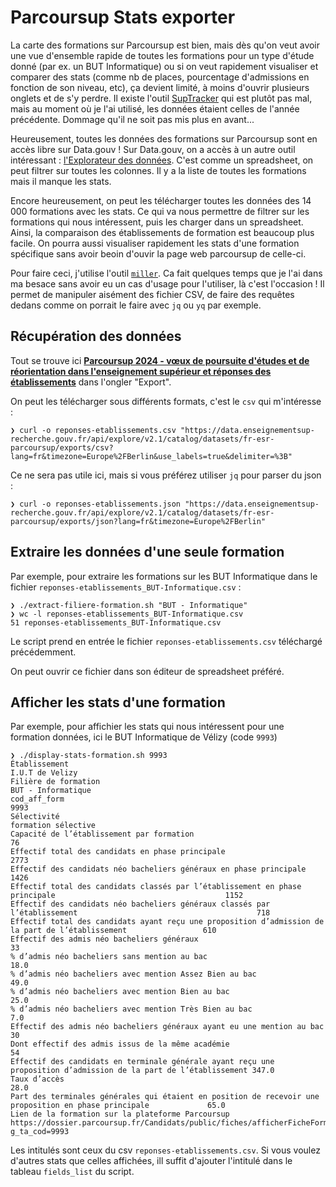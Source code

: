 # Parcoursup Stats exporter

La carte des formations sur Parcoursup est bien, mais dès qu'on veut avoir une vue d'ensemble rapide de toutes les formations pour un type d'étude donné (par ex. un BUT Informatique) ou si on veut rapidement visualiser et comparer des stats (comme nb de places, pourcentage d'admissions en fonction de son niveau, etc), ça devient limité, à moins d'ouvrir plusieurs onglets et de s'y perdre.
Il existe l'outil [SupTracker](https://beta.suptracker.org/) qui est plutôt pas mal, mais au moment où je l'ai utilisé, les données étaient celles de l'année précédente. Dommage qu'il ne soit pas mis plus en avant...

Heureusement, toutes les données des formations sur Parcoursup sont en accès libre sur Data.gouv !
Sur Data.gouv, on a accès à un autre outil intéressant : [l'Explorateur des données](https://explore.data.gouv.fr/fr/datasets/5f90f5c978b32276bad5f959/?Session__exact=2025#/resources/19e77c6b-9e90-4673-aaed-276b77ac9c69). C'est comme un spreadsheet, on peut filtrer sur toutes les colonnes. Il y a la liste de toutes les formations mais il manque les stats.

Encore heureusement, on peut les télécharger toutes les données des 14 000 formations avec les stats. Ce qui va nous permettre de filtrer sur les formations qui nous intéressent, puis les charger dans un spreadsheet. Ainsi, la comparaison des établissements de formation est beaucoup plus facile.
On pourra aussi visualiser rapidement les stats d'une formation spécifique sans avoir beoin d'ouvir la page web parcoursup de celle-ci.

Pour faire ceci, j'utilise l'outil [`miller`](https://github.com/johnkerl/miller). Ca fait quelques temps que je l'ai dans ma besace sans avoir eu un cas d'usage pour l'utiliser, là c'est l'occasion ! Il permet de manipuler aisément des fichier CSV, de faire des requêtes dedans comme on porrait le faire avec `jq` ou `yq` par exemple.

## Récupération des données

Tout se trouve ici [**Parcoursup 2024 - vœux de poursuite d'études et de réorientation dans l'enseignement supérieur et réponses des établissements**](https://data.enseignementsup-recherche.gouv.fr/explore/dataset/fr-esr-parcoursup/information/) dans l'ongler "Export".

On peut les télécharger sous différents formats, c'est le `csv` qui m'intéresse :

```
❯ curl -o reponses-etablissements.csv "https://data.enseignementsup-recherche.gouv.fr/api/explore/v2.1/catalog/datasets/fr-esr-parcoursup/exports/csv?lang=fr&timezone=Europe%2FBerlin&use_labels=true&delimiter=%3B"
```

Ce ne sera pas utile ici, mais si vous préférez utiliser `jq` pour parser du json :
```
❯ curl -o reponses-etablissements.json "https://data.enseignementsup-recherche.gouv.fr/api/explore/v2.1/catalog/datasets/fr-esr-parcoursup/exports/json?lang=fr&timezone=Europe%2FBerlin"
```

## Extraire les données d'une seule formation

Par exemple, pour extraire les formations sur les BUT Informatique dans le fichier `reponses-etablissements_BUT-Informatique.csv` :

```
❯ ./extract-filiere-formation.sh "BUT - Informatique"
❯ wc -l reponses-etablissements_BUT-Informatique.csv
51 reponses-etablissements_BUT-Informatique.csv
```

Le script prend en entrée le fichier `reponses-etablissements.csv` téléchargé précédemment.

On peut ouvrir ce fichier dans son éditeur de spreadsheet préféré.

## Afficher les stats d'une formation

Par exemple, pour affichier les stats qui nous intéressent pour une formation données, ici le BUT Informatique de Vélizy (code `9993`)

```
❯ ./display-stats-formation.sh 9993
Établissement                                                                                                     I.U.T de Velizy
Filière de formation                                                                                              BUT - Informatique
cod_aff_form                                                                                                      9993
Sélectivité                                                                                                       formation sélective
Capacité de l’établissement par formation                                                                         76
Effectif total des candidats en phase principale                                                                  2773
Effectif des candidats néo bacheliers généraux en phase principale                                                1426
Effectif total des candidats classés par l’établissement en phase principale                                      1152
Effectif des candidats néo bacheliers généraux classés par l’établissement                                        718
Effectif total des candidats ayant reçu une proposition d’admission de la part de l’établissement                 610
Effectif des admis néo bacheliers généraux                                                                        33
% d’admis néo bacheliers sans mention au bac                                                                      18.0
% d’admis néo bacheliers avec mention Assez Bien au bac                                                           49.0
% d’admis néo bacheliers avec mention Bien au bac                                                                 25.0
% d’admis néo bacheliers avec mention Très Bien au bac                                                            7.0
Effectif des admis néo bacheliers généraux ayant eu une mention au bac                                            30
Dont effectif des admis issus de la même académie                                                                 54
Effectif des candidats en terminale générale ayant reçu une proposition d’admission de la part de l’établissement 347.0
Taux d’accès                                                                                                      28.0
Part des terminales générales qui étaient en position de recevoir une proposition en phase principale             65.0
Lien de la formation sur la plateforme Parcoursup                                                                 https://dossier.parcoursup.fr/Candidats/public/fiches/afficherFicheFormation?g_ta_cod=9993
```

Les intitulés sont ceux du csv `reponses-etablissements.csv`. Si vous voulez d'autres stats que celles affichées, ill suffit d'ajouter l'intitulé dans le tableau `fields_list` du script.
